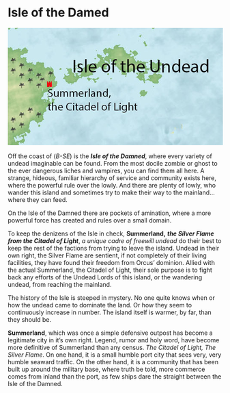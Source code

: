 # Isle of the Damed

![image](https://github.com/gregofgreg5/magick-ink2020/blob/main/images/isle-of-the-undead.jpg)

Off the coast of (*B-SE*) is the ***Isle of the Damned***, where every variety of undead imaginable can be found. From the most docile zombie or ghost to the ever dangerous liches and vampires, you can find them all here. A strange, hideous, familiar hierarchy of service and community exists here, where the powerful rule over the lowly. And there are plenty of lowly, who wander this island and sometimes try to make their way to the mainland… where they can feed.

On the Isle of the Damned there are pockets of amination, where a more powerful force has created and rules over a small domain.

To keep the denizens of the Isle in check, **Summerland,** ***the Silver Flame from the Citadel of Light***, *a unique cadre of freewill undead* do their best to keep the rest of the factions from trying to leave the island. Undead in their own right, the Silver Flame are sentient, if not completely of their living facilities, they have found their freedom from Orcus’ dominion. Allied with the actual Summerland, the Citadel of Light, their sole purpose is to fight back any efforts of the Undead Lords of this island, or the wandering undead, from reaching the mainland.

The history of the Isle is steeped in mystery. No one quite knows when or how the undead came to dominate the land. Or how they seem to continuously increase in number. The island itself is warmer, by far, than they should be.

**Summerland**, which was once a simple defensive outpost has become a legitimate city in it’s own right. Legend, rumor and holy word, have become more definitive of Summerland than any census. *The Citadel of Light, The Silver Flame*. On one hand, it is a small humble port city that sees very, very humble seaward traffic. On the other hand, it is a community that has been built up around the military base, where truth be told, more commerce comes from inland than the port, as few ships dare the straight between the Isle of the Damned.
